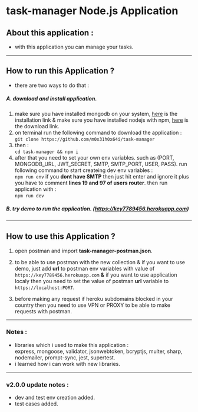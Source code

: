# task-manager Node.js Application
## About this application :
- with this application you can manage your tasks.

------------

## How to run this Application ?
- there are two ways to do that :

##### A. download and install application.
1. make sure you have installed mongodb on your system, [here](https://www.mongodb.com/docs/manual/administration/install-community/ "Here") is the installation link & make sure you have installed nodejs with npm, [here](https://nodejs.org/en/download/ "here") is the download link.
2. on terminal run the following command to download the application :<br>
`git clone https://github.com/m0x31h0x64i/task-manager`
3. then : <br>
`cd task-manager && npm i`
4. after that you need to set your own env variables. such as (PORT, MONGODB_URL, JWT_SECRET, SMTP, SMTP_PORT, USER, PASS). run following command to start createing dev env variables :<br>
`npm run env`
if you **dont have SMTP** then just hit enter and ignore it plus you have to comment **lines 19 and 97 of users router**. then run application with :<br>
`npm run dev`
##### B. try demo to run the application. (https://key7789456.herokuapp.com)

------------


## How to use this Application ?
1. open postman and import **task-manager-postman.json**.
2. to be able to use postman with the new collection & if you want to use demo, just add **url** to postman env variables with value of `https://key7789456.herokuapp.com`  **&** if you want to use application localy then you need to set the value of postman **url** variable to `https://localhost:PORT`.

3. before making any request if heroku subdomains blocked in your country then you need to use VPN or PROXY to be able to make requests with postman.

------------

### Notes :
- libraries which i used to make this application :<br>
express, mongoose, validator, jsonwebtoken, bcryptjs, multer, sharp, nodemailer, prompt-sync, jest, supertest.
- i learned how i can work with new libraries.


------------

### v2.0.0 update notes :
- dev and test env creation added.
- test cases added.

